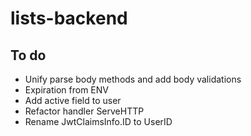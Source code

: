 # lists-backend

## To do

- Unify parse body methods and add body validations
- Expiration from ENV
- Add active field to user
- Refactor handler ServeHTTP
- Rename JwtClaimsInfo.ID to UserID
